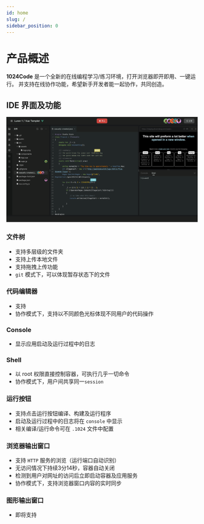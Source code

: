 ```yaml
---
id: home
slug: /
sidebar_position: 0
---
```

# 产品概述
 **1024Code** 是一个全新的在线编程学习/练习环境，打开浏览器即开即用、一键运行。 并支持在线协作功能，希望新手开发者能一起协作，共同创造。

## IDE 界面及功能
![1024Code 产品设计图](./assets/IDE界面.png)

### 文件树

* 支持多层级的文件夹
* 支持上传本地文件
* 支持拖拽上传功能
* `git` 模式下，可以体现暂存状态下的文件

### 代码编辑器

* 支持
* 协作模式下，支持以不同颜色光标体现不同用户的代码操作

### Console

- 显示应用启动及运行过程中的日志

### Shell

* 以 root 权限直接控制容器，可执行几乎一切命令
* 协作模式下，用户间共享同一`session`

### 运行按钮

* 支持点击运行按钮编译、构建及运行程序
* 启动及运行过程中的日志将在 `console` 中显示
* 相关编译/运行命令可在 `.1024` 文件中配置

### 浏览器输出窗口

* 支持 `HTTP` 服务的浏览（运行端口自动识别）
* 无访问情况下持续3分14秒，容器自动关闭
* 检测到用户对网址的访问后立即启动容器及应用服务
* 协作模式下，支持浏览器窗口内容的实时同步


### 图形输出窗口

* 即将支持
